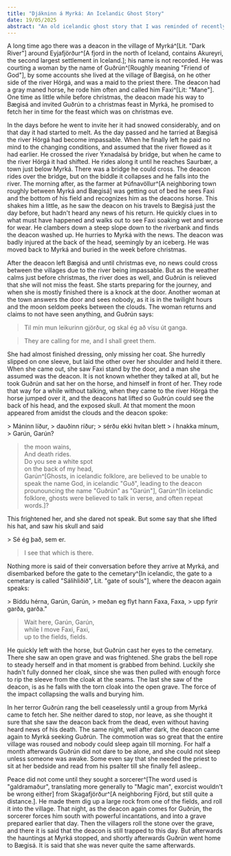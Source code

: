 ```yaml
---
title: "Djákninn á Myrká: An Icelandic Ghost Story"
date: 19/05/2025
abstract: "An old icelandic ghost story that I was reminded of recently, translated by yours truly."
---
```

A long time ago there was a deacon in the village of Myrká^[Lit. "Dark River"] around Eyjafjörður^[A fjord in the north of Iceland, contains Akureyri, the second largest settlement in Iceland.]; his name is not recorded.
He was courting a woman by the name of Guðrún^[Roughly meaning "Friend of God"], by some accounts she lived at the village of Bægisá, on he other side of the river Hörgá, and was a maid to the priest there.
The deacon had a gray maned horse, he rode him often and called him Faxi^[Lit: "Mane"].
One time as little while before christmas, the deacon made his way to Bægisá and invited Guðrún to a christmas feast in Myrká, he promised to fetch her in time for the feast which was on christmas eve.

In the days before he went to invite her it had snowed considerably, and on that day it had started to melt. As the day passed and he tarried at Bægisá the river Hörgá had become impassable.
When he finally left he paid no mind to the changing conditions, and assumed that the river flowed as it had earlier. He crossed the river Yxnadalsá by bridge, but when he came to the river Hörgá it had shifted.
He rides along it until he reaches Saurbær, a town just below Myrká.
There was a bridge he could cross. The deacon rides over the bridge, but on the biddle it collapses and he falls into the river.
The morning after, as the farmer at Þúfnavöllur^[A neighboring town roughly between Myrká and Bægisá] was getting out of bed he sees Faxi and the bottom of his field and recognizes him as the deacons horse.
This shakes him a little, as he saw the deacon on his travels to Bægisá just the day before, but hadn't heard any news of his return. He quickly clues in to what must have happened and walks out to see Faxi soaking wet and worse for wear.
He clambers down a steep slope down to the riverbank and finds the deacon washed up. He hurries to Myrká with the news.
The deacon was badly injured at the back of the head, seemingly by an iceberg. He was moved back to Myrká and buried in the week before christmas.

After the deacon left Bægisá and until christmas eve, no news could cross between the villages due to the river being impassable.
But as the weather calms just before christmas, the river does as well, and Guðrún is relieved that she will not miss the feast.
She starts preparing for the journey, and when she is mostly finished there is a knock at the door. Another woman at the town answers the door and sees nobody, as it is in the twilight hours and the moon seldom peeks between the clouds.
The woman returns and claims to not have seen anything, and Guðrún says:

<aside>

> Til mín mun leikurinn gjörður, og skal ég að vísu út ganga.

</aside>

> They are calling for me, and I shall greet them.



She had almost finished dressing, only missing her coat. She hurredly slipped on one sleeve, but laid the other over her shoulder and held it there.
When she came out, she saw Faxi stand by the door, and a man she assumed was the deacon. 
It is not known whether they talked at all, but he took Guðrún and sat her on the horse, and himself in front of her.
They rode that way for a while without talking, when they came to the river Hörgá the horse jumped over it, and the deacons hat lifted so Guðrún could see the back of his head, and the exposed skull.
At that moment the moon appeared from amidst the clouds and the deacon spoke:

<aside>
> Máninn líður,  
> dauðinn ríður;  
> sérðu ekki hvítan blett  
> í hnakka mínum,  
> Garún, Garún?  
</aside>

> the moon wains,  
> And death rides.  
> Do you see a white spot  
> on the back of my head,  
> Garún^[Ghosts, in icelandic folklore, are believed to be unable to speak the name God, in icelandic "Guð", leading to the deacon prounouncing the name "Guðrún" as "Garún"], Garún^[In icelandic folklore, ghosts were believed to talk in verse, and often repeat words.]?


This frightened her, and she dared not speak. But some say that she lifted his hat, and saw his skull and said

<aside>
> Sé ég það, sem er.
</aside>

> I see that which is there.


Nothing more is said of their conversation before they arrive at Myrká, and disembarked before the gate to the cemetary^[In icelandic, the gate to a cemetary is called "Sálihliðið", Lit. "gate of souls"], where the deacon again speaks:

<aside>
> Bíddu hérna, Garún, Garún,  
> meðan eg flyt hann Faxa, Faxa,  
> upp fyrir garða, garða."  
</aside>

> Wait here, Garún, Garún,  
> while I move Faxi, Faxi,  
> up to the fields, fields.  


He quickly left with the horse, but Guðrún cast her eyes to the cemetary.
There she saw an open grave and was frightened. She grabs the bell rope to steady herself and in that moment is grabbed from behind.
Luckily she hadn't fully donned her cloak, since she was then pulled with enough force to rip the sleeve from the cloak at the seams.
The last she saw of the deacon, is as he falls with the torn cloak into the open grave. The force of the impact collapsing the walls and burying him.

In her terror Guðrún rang the bell ceaselessly until a group from Myrká came to fetch her. She neither dared to stop, nor leave, as she thought it sure that she saw the deacon back from the dead, even without having heard news of his death.
The same night, well after dark, the deacon came again to Myrká seeking Guðrún. The commotion was so great that the entire village was roused and nobody could sleep again till morning.
For half a month afterwards Guðrún did not dare to be alone, and she could not sleep unless someone was awake.
Some even say that she needed the priest to sit at her bedside and read from his psalter till she finally fell asleep..

Peace did not come until they sought a sorcerer^[The word used is "galdramaður", translating more generally to "Magic man", exorcist wouldn't be wrong either]
from Skagafjörður^[A neighboring Fjörd, but still quite a distance.].
He made them dig up a large rock from one of the fields, and roll it into the village.
That night, as the deacon again comes for Guðrún, the sorcerer forces him south with powerful incantations, and into a grave prepared earlier that day.
Then the villagers roll the stone over the grave, and there it is said that the deacon is still trapped to this day.
But afterwards the hauntings at Myrká stopped, and shortly afterwards Guðrún went home to Bægisá.
It is said that she was never quite the same afterwards.
